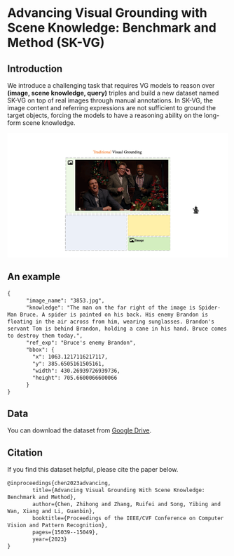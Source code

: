 # Advancing Visual Grounding with Scene Knowledge: Benchmark and Method (SK-VG)

## Introduction
We introduce a challenging task that requires VG models to reason over **(image, scene knowledge, query)** triples and build a new dataset named SK-VG on top of real images through manual annotations.
In SK-VG, the image content and referring expressions  are not sufficient to ground the target objects, forcing the models to have a reasoning ability on the long-form scene  knowledge.

![image](assets/animation.gif)

## An example
```angular2html
{
      "image_name": "3853.jpg",
      "knowledge": "The man on the far right of the image is Spider-Man Bruce. A spider is painted on his back. His enemy Brandon is floating in the air across from him, wearing sunglasses. Brandon's servant Tom is behind Brandon, holding a cane in his hand. Bruce comes to destroy them today.",
      "ref_exp": "Bruce's enemy Brandon",
      "bbox": {
        "x": 1063.1217116217117,
        "y": 385.6505161505161,
        "width": 430.26939726939736,
        "height": 705.6600066600066
      }
}
```

## Data

You can download the dataset from [Google Drive](https://drive.google.com/file/d/1XShB2JK0WDG_KDRE2obCHuAjkoCmTo4f/view?usp=sharing).

## Citation
If you find this dataset helpful, please cite the paper below.

```angular2html
@inproceedings{chen2023advancing,
        title={Advancing Visual Grounding With Scene Knowledge: Benchmark and Method},
        author={Chen, Zhihong and Zhang, Ruifei and Song, Yibing and Wan, Xiang and Li, Guanbin},
        booktitle={Proceedings of the IEEE/CVF Conference on Computer Vision and Pattern Recognition},
        pages={15039--15049},
        year={2023}
}
```
